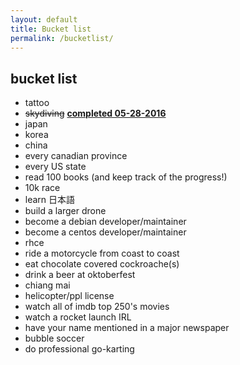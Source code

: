 ```yaml
---
layout: default
title: Bucket list
permalink: /bucketlist/
---
```


## bucket list

* tattoo
* ~~skydiving~~ **[completed 05-28-2016](/skydiving)**
* japan
* korea
* china
* every canadian province
* every US state
* read 100 books (and keep track of the progress!)
* 10k race
* learn 日本語
* build a larger drone
* become a debian developer/maintainer
* become a centos developer/maintainer
* rhce
* ride a motorcycle from coast to coast
* eat chocolate covered cockroache(s)
* drink a beer at oktoberfest
* chiang mai
* helicopter/ppl license
* watch all of imdb top 250's movies
* watch a rocket launch IRL
* have your name mentioned in a major newspaper
* bubble soccer
* do professional go-karting
